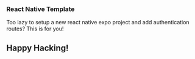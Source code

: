 ### React Native Template
Too lazy to setup a new react native expo project and add authentication routes? This is for you! 

## Happy Hacking!
